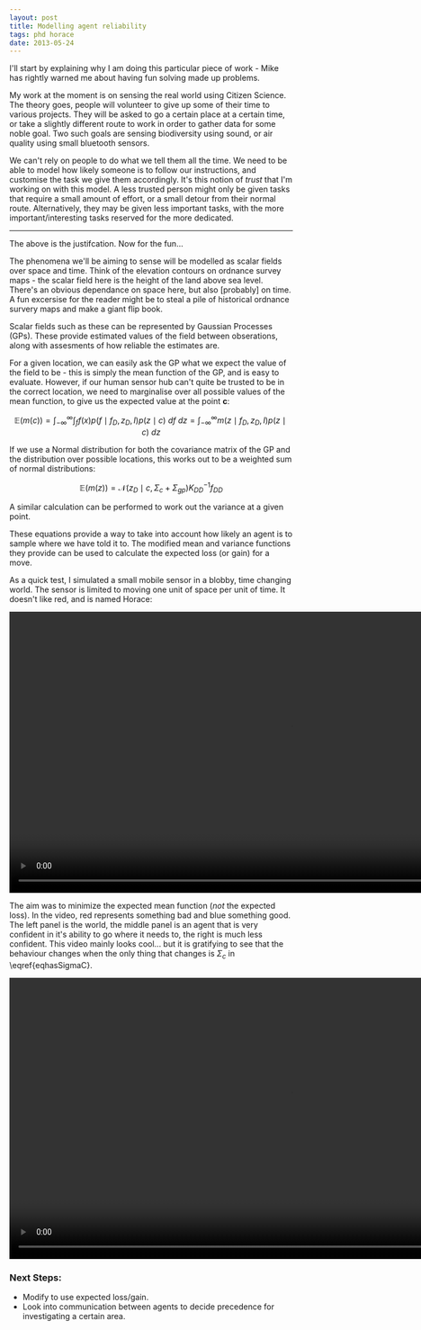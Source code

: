 ```yaml
---
layout: post
title: Modelling agent reliability
tags: phd horace
date: 2013-05-24
---
```

I'll start by explaining why I am doing this particular piece of work - Mike has rightly warned me about having fun solving made up problems. 

My work at the moment is on sensing the real world using Citizen Science. The theory goes, people will volunteer to give up some of their time to various projects. They will be asked to go a certain place at a certain time, or take a slightly different route to work in order to gather data for some noble goal. Two such goals are sensing biodiversity using sound, or air quality using small bluetooth sensors.

We can't rely on people to do what we tell them all the time. We need to be able to model how likely someone is to follow our instructions, and customise the task we give them accordingly. It's this notion of _trust_ that I'm working on with this model. A less trusted person might only be given tasks that require a small amount of effort, or a small detour from their normal route. Alternatively, they may be given less important tasks, with the more important/interesting tasks reserved for the more dedicated.

----------

The above is the justifcation. Now for the fun...

The phenomena we'll be aiming to sense will be modelled as scalar fields over space and time. Think of the elevation contours on ordnance survey maps - the scalar field here is the height of the land above sea level. There's an obvious dependance on space here, but also [probably] on time. A fun excersise for the reader might be to steal a pile of historical ordnance survery maps and make a giant flip book.

Scalar fields such as these can be represented by Gaussian Processes (GPs). These provide estimated values of the field between obserations, along with assesments of how reliable the estimates are.

For a given location, we can easily ask the GP what we expect the value of the field to be - this is simply the mean function of the GP, and is easy to evaluate. However, if our human sensor hub can't quite be trusted to be in the correct location, we need to marginalise over all possible values of the mean function, to give us the expected value at the point $\mathbf{c}$:

$$
\mathbb{E}(m(c)) = 
\int_{-\infty}^{\infty}
\int_f
f(x) p(f \mid f_D, z_D, I ) p(z \mid c ) \ df \ dz 
= \int_{-\infty}^{\infty}  m(z \mid f_D, z_D, I) p(z \mid c) \ dz 
$$

If we use a Normal distribution for both the covariance matrix of the GP and the distribution over possible locations, this works out to be a weighted sum of normal distributions:

$$
\mathbb{E}(m(z))=
\mathcal{N}(z_D \mid c, \Sigma_c + \Sigma_{gp}) 
K_{DD}^{-1}f_{DD} 
\label{eqhasSigmaC}
$$

A similar calculation can be performed to work out the variance at a given point.

These equations provide a way to take into account how likely an agent is to sample where we have told it to. The modified mean and variance functions they provide can be used to calculate the expected loss (or gain) for a move.

As a quick test, I simulated a small mobile sensor in a blobby, time changing world. The sensor is limited to moving one unit of space per unit of time. It doesn't like red, and is named Horace:

<video width="1000" src="http://www.robots.ox.ac.uk/~trn/horace.mp4" controls>horises</video>

The aim was to minimize the expected mean function (_not_ the expected loss). In the video, red represents something bad and blue something good. The left panel is the world, the middle panel is an agent that is very confident in it's ability to go where it needs to, the right is much less confident. This video mainly looks cool... but it is gratifying to see that the behaviour changes when the only thing that changes is $\Sigma_c$ in \eqref{eqhasSigmaC}.

<video width="1000" src="http://www.robots.ox.ac.uk/~trn/two_agent.mp4" controls>two horises</video>

### Next Steps:

* Modify to use expected loss/gain.
* Look into communication between agents to decide precedence for investigating a certain area.

